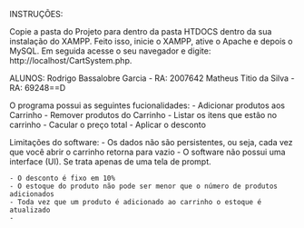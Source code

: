 INSTRUÇÕES:

Copie a pasta do Projeto para dentro da pasta HTDOCS dentro da sua instalação do XAMPP.
Feito isso, inicie o XAMPP, ative o Apache e depois o MySQL. Em seguida acesse o seu navegador e digite: http://localhost/CartSystem.php.

ALUNOS:
Rodrigo Bassalobre Garcia - RA: 2007642
Matheus Titio da Silva - RA: 69248==D


O programa possui as seguintes fucionalidades:
    - Adicionar produtos aos Carrinho
    - Remover produtos do Carrinho
    - Listar os itens que estão no carrinho
    - Cacular o preço total
    - Aplicar o desconto

Limitações do software:
    - Os dados não são persistentes, ou seja, cada vez que você abrir o carrinho retorna para vazio
    - O software não possui uma interface (UI). Se trata apenas de uma tela de prompt.





    - O desconto é fixo em 10%
    - O estoque do produto não pode ser menor que o número de produtos adicionados
    - Toda vez que um produto é adicionado ao carrinho o estoque é atualizado
    - 

